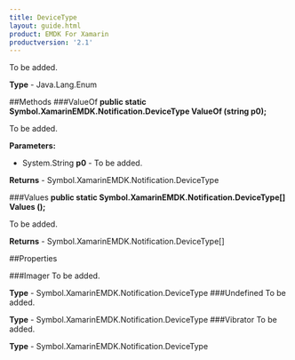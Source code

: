```yaml
---
title: DeviceType
layout: guide.html 
product: EMDK For Xamarin 
productversion: '2.1' 
---
```

To be added.

**Type** - Java.Lang.Enum

##Methods
###ValueOf
**public static Symbol.XamarinEMDK.Notification.DeviceType ValueOf (string p0);**

To be added.

**Parameters:** 

* System.String **p0** - To be added.

**Returns** - Symbol.XamarinEMDK.Notification.DeviceType

###Values
**public static Symbol.XamarinEMDK.Notification.DeviceType[] Values ();**

To be added.


**Returns** - Symbol.XamarinEMDK.Notification.DeviceType[]

##Properties

###Imager
To be added.

**Type** - Symbol.XamarinEMDK.Notification.DeviceType
###Undefined
To be added.

**Type** - Symbol.XamarinEMDK.Notification.DeviceType
###Vibrator
To be added.

**Type** - Symbol.XamarinEMDK.Notification.DeviceType


